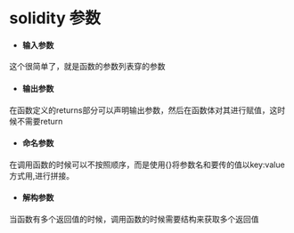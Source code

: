 # solidity 参数

* #### 输入参数
这个很简单了，就是函数的参数列表穿的参数
* #### 输出参数
在函数定义的returns部分可以声明输出参数，然后在函数体对其进行赋值，这时候不需要return
* #### 命名参数
在调用函数的时候可以不按照顺序，而是使用{}将参数名和要传的值以key:value方式用,进行拼接。
* #### 解构参数
当函数有多个返回值的时候，调用函数的时候需要结构来获取多个返回值